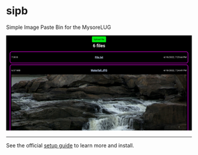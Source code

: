 # sipb

Simple Image Paste Bin for the MysoreLUG

![Screenshot](/assets/Pastebin.png "Cool, right?")

---

See the official [setup guide](https://mysorelug.indriyallc.net/articles/2022/05/sipb-setup-guide/index.html) to learn more and install.
